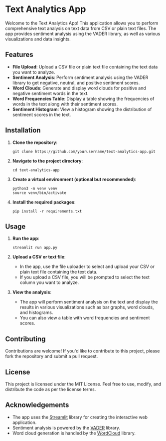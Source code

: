 # Text Analytics App

Welcome to the Text Analytics App! This application allows you to perform comprehensive text analysis on text data from CSV or plain text files. The app provides sentiment analysis using the VADER library, as well as various visualizations and data insights.

## Features

- **File Upload**: Upload a CSV file or plain text file containing the text data you want to analyze.
- **Sentiment Analysis**: Perform sentiment analysis using the VADER library to get negative, neutral, and positive sentiment scores.
- **Word Clouds**: Generate and display word clouds for positive and negative sentiment words in the text.
- **Word Frequencies Table**: Display a table showing the frequencies of words in the text along with their sentiment scores.
- **Sentiment Histogram**: View a histogram showing the distribution of sentiment scores in the text.

## Installation

1. **Clone the repository**:

    ```shell
    git clone https://github.com/yourusername/text-analytics-app.git
    ```

2. **Navigate to the project directory**:

    ```shell
    cd text-analytics-app
    ```

3. **Create a virtual environment (optional but recommended)**:

    ```shell
    python3 -m venv venv
    source venv/bin/activate
    ```

4. **Install the required packages**:

    ```shell
    pip install -r requirements.txt
    ```

## Usage

1. **Run the app**:

    ```shell
    streamlit run app.py
    ```

2. **Upload a CSV or text file**:
    - In the app, use the file uploader to select and upload your CSV or plain text file containing the text data.
    - If you upload a CSV file, you will be prompted to select the text column you want to analyze.

3. **View the analysis**:
    - The app will perform sentiment analysis on the text and display the results in various visualizations such as bar graphs, word clouds, and histograms.
    - You can also view a table with word frequencies and sentiment scores.

## Contributing

Contributions are welcome! If you'd like to contribute to this project, please fork the repository and submit a pull request.

## License

This project is licensed under the MIT License. Feel free to use, modify, and distribute the code as per the license terms.

## Acknowledgements

- The app uses the [Streamlit](https://streamlit.io/) library for creating the interactive web application.
- Sentiment analysis is powered by the [VADER](https://github.com/cjhutto/vaderSentiment) library.
- Word cloud generation is handled by the [WordCloud](https://github.com/amueller/word_cloud) library.


